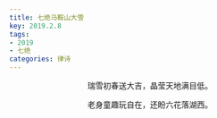 ```yaml
---
title: 七绝马鞍山大雪
key: 2019.2.8
tags: 
- 2019
- 七绝
categories: 律诗
---
```


<p align="center">瑞雪初春送大吉，晶莹天地满目低。
</p>
<p align="center">老身童趣玩自在，还盼六花落湖西。
</p>
